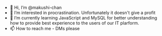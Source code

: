 - 👋 Hi, I’m @makushi-chan
- 👀 I’m interested in procrastination. Unfortunately it doesn't give a profit
- 🌱 I’m currently learning JavaScript and MySQL for better understanding how to provide best experience to the users of our IT plarform.
- 📫 How to reach me - DMs please

<!---
makushi-chan/makushi-chan is a ✨ special ✨ repository because its `README.md` (this file) appears on your GitHub profile.
You can click the Preview link to take a look at your changes.
--->
